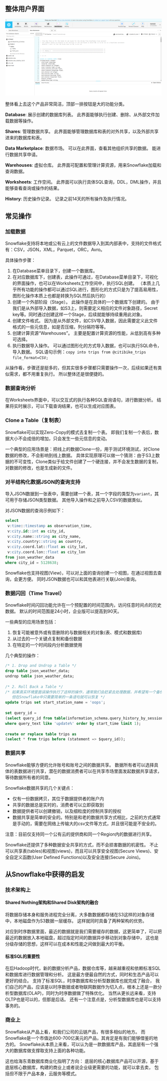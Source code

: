 ## 整体用户界面
![image](content-view.png)

整体看上去这个产品非常简洁，顶部一排按钮是大的功能分类。

**Database**: 展示创建的数据库列表。 此界面能够执行创建、删除、从外部文件加载数据等操作。

**Shares**: 管理数据共享。 此界面能够管理数据库和表的对外共享，以及外部共享进来的数据库和表。

**Data Marketplace**: 数据市场。 可以在此界面，查看其他组织共享的数据。 能进行数据共享申请。

**Warehouses**: 虚拟仓库。 此界面可配置和管理计算资源，用来Snowflake加载和查询数据。 

**Worksheets**: 工作空间。 此界面可以执行具体SQL查询，DDL，DML操作，并且能够查看查询或操作的结果。

**History**: 历史操作记录。 记录之前14天的所有操作及执行情况。

## 常见操作
### 加载数据
Snowflake支持将本地或公有云上的文件数据导入到其内部表中，支持的文件格式有：CSV，JSON，XML，Parquet，ORC，Avro。

具体操作步骤：
1. 在Database菜单目录下，创建一个数据库。
2. 在对应数据库下，创建表，此操作可通过，在Database菜单目录下，可视化的界面操作，也可以在Worksheets工作空间中，执行SQL创建。
   （本质上几乎所有功能的操作都可以通过SQL进行，图形化的方式只是为了提高易用性，图形化操作本质上也都是转换为SQL然后执行的）
3. 创建一个外部阶段（Stage）。 此操作是在具体的一个数据库下创建的。
   由于我们是从外部导入数据，如S3上，则需要定义相应的文件对象路径，Secret key等。同时通过创建这样一个Stage，后续就能够持续重用此对象。
4. 创建文件格式。 因为是从外部文件，如CSV导入数据，因此需要定义此文件格式的一些元信息，如是否压缩，列分隔符等等。
5. 创建计算资源“Warehouses”。 主要是配置计算资源的性能，从低到高有多种可选择。
6. 执行数据导入操作。 可以通过图形化的方式导入数据，也可以执行SQL命令，导入数据。 SQL语句示例：`copy into trips from @citibike_trips
   file_format=CSV;`

从操作看，步骤还是挺多的，但其实很多步骤都只需要操作一次，后续如果还有类似需求，都不用重复执行。 所以整体还是很便捷的。

### 数据查询分析
在Worksheets界面中，可以交互式的执行各种SQL查询语句，进行数据分析。 结果将实时展示，可以下载查询结果，也可以生成对应图表。

### Clone a Table（复制表）
Snowflake可以实现Zero-Copy的模式去复制一个表。 即我们复制一个表后，数据大小不会成倍的增加，只会发生一些元信息的变动。 

一个典型的应用场景是：把线上的数据Clone一份，用于测试环境测试，对Clone数据的修改，不会影响到线上数据。 
具体实现原理可以做一个猜测：由于S3上数据的不可变性，Clone类似于给文件创建了一个硬连接，并不会发生数据的复制，对数据的修改，也是生成新的文件。

### 对半结构化数据JSON的查询支持
导入JSON数据到一张表中，需要创建一个表，其一个字段的类型为`variant`，其可用于存储JSON类型数据。
其他导入操作和之前导入CSV的数据类似。

对JSON数据的查询示例如下：
```sql
select
 v:time::timestamp as observation_time,
 v:city.id::int as city_id,
 v:city.name::string as city_name,
 v:city.country::string as country,
 v:city.coord.lat::float as city_lat,
 v:city.coord.lon::float as city_lon
from json_weather_data
where city_id = 5128638;
```

Snowflake也支持视图(View)，可以对上面的查询创建一个视图，在通过视图去查询，会更方便。
同时JSON数据也可以和其他表进行关联(Join)查询。

### 数据闪回（Time Travel）
Snowflake时间闪回功能允许在一个预配置的时间范围内，访问任意时间点的历史数据。 默认的时间范围是24小时，企业版可以提高到90天。

一些典型的应用场景包括：
1. 恢复可能被意外或有意删除的与数据相关的对象(表、模式和数据库)
2. 从过去的一个关键点复制和备份数据
3. 在特定的一个时间段内分析数据使用

几个典型的操作：
```sql
/* 1. Drop and Undrop a Table */
drop table json_weather_data;
undrop table json_weather_data;

/* 2. Roll Back a Table */
/* 如果真实环境里面误操作执行了这样的操作，通常我们会赶紧去处理数据，并希望有一个备份数据在。 
   但在Snowflake中只需要简单的一条语句就可以恢复 */
update trips set start_station_name = 'oops'; 

set query_id = 
(select query_id from table(information_schema.query_history_by_session (result_limit=>5))
where query_text like 'update%' order by start_time limit 1);

create or replace table trips as 
(select * from trips before (statement => $query_id));

```

### 数据共享
Snowflake能够方便的允许账号和账号之间的数据共享。 
数据所有者可以选择具体的表数据进行共享，潜在的数据消费者可以在共享市场里面发起数据共享请求，等待数据所有者的同意。

Snowflake数据共享的几个关键点：
* 仅有一份数据拷贝，其位于数据提供者的账户内
* 共享的数据总是实时的，消费者可以立即获取到
* 数据提供者可以创建撤销，以及细粒度的控制共享的授权
* 数据共享是简单的安全的。特别是和老的数据共享方式相比，之前的方式通常是手动的，需要在网络上传输大的csv文件等方式，并且很可能是不安全的。

注意：目前仅支持同一个公有云的提供商和同一个Region内的数据进行共享。

Snowflake还提供了多种数据安全共享的方式，而不会损害数据的机密性。 
不止可以共享表(tables)和视图(views)，而且可以共享安全视图(Secure Views)、安全自定义函数(User Defined Functions)以及安全连接(Secure Joins)。


## 从Snowflake中获得的启发
### 技术架构上
#### Shared Nothing架构和Shared Disk架构的融合
将数据存储本身和服务进程完全分离，大多数数据都存储在S3这样的对象存储中，本地磁盘作为S3数据一层缓存。 这样就同时具备了两种架构的优势。

对应到时序数据里面，最近的数据就是我们需要缓存的数据，这更简单了，可以把最近的数据放入本地磁盘，超过指定时间的数据异步移动到对象存储中，
这也是分级存储的思想，这样可以在成本和性能之间做到最大的平衡。 

#### 标准SQL的重要性
在后Hadoop时代，新的数据分析产品，数据仓库等，越来越重视和依赖标准SQL和数据库进行数据管理和分析。 
这是最方便最自然的方式，同时和生态产品可以更好的结合。 
支持了标准SQL，时序数据库和分析型数据库也就完成了融合，
我们自己的产品，应该是以时序数据或者物联网数据作为切入点，根本上还是一款分析型数据库(OLAP)，同时为时序数据做了特殊优化。
当然从更长远来看，支持OLTP也是可以的，但那是后话。 还有一个注意点是，分析型数据库也是可以支持事务的。 

### 商业上
Snowflake从产品上看，和我们公司的云链产品，有很多相似的地方。 
而Snowflake是一个市值达600-700亿美元的产品，其肯定是有我们能够借鉴的地方的。
Snowflake从本质上来看，可以认为是一款数据库产品，其底层有一个强大的数据库做支撑取支持上面的各种功能。 

这也给海东青数据库商业化指明了方向：
底层的核心数据库产品可以开源，基于底层核心数据库，构建的商业上或者说企业级更需要的功能，就可以拿去卖， 包括但不限于产品本身，云服务等模式。
